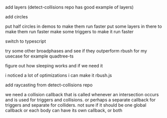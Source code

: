 add layers (detect-collisions repo has good example of layers)

add circles

put half circles in demos to make them run faster
put some layers in there to make them run faster
make some triggers to make it run faster

switch to typescript

try some other broadphases and see if they outperform rbush for my usecase for example quadtree-ts

figure out how sleeping works and if we need it

i noticed a lot of optimizations i can make it rbush.js

add raycasting from detect-collisions repo

we need a collision callback that is called whenever an intersection occurs and is used for triggers and collisions. or perhaps a separate callback for triggers and separate for colliders. not sure if it should be one global callback or each body can have its own callback, or both